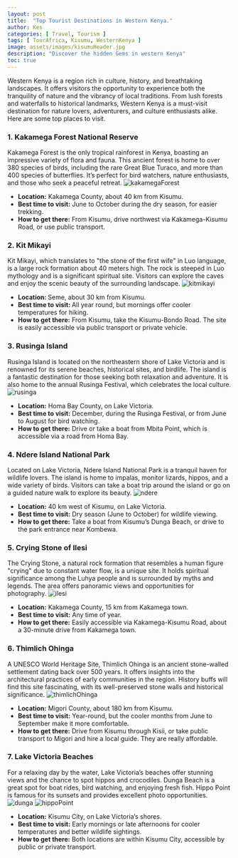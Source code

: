 ```yaml
---
layout: post
title:  "Top Tourist Destinations in Western Kenya."
author: Kes
categories: [ Travel, Tourism ]
tags: [ TourAfrica, Kisumu, WesternKenya ]
image: assets/images/kisumuHeader.jpg
description: "Discover the hidden Gems in western Kenya"
toc: true
---
```


Western Kenya is a region rich in culture, history, and breathtaking landscapes. It offers visitors the opportunity to experience both the tranquility of nature and the vibrancy of local traditions. From lush forests and waterfalls to historical landmarks, Western Kenya is a must-visit destination for nature lovers, adventurers, and culture enthusiasts alike. Here are some top places to visit.

<h3 id="kakamega-forest-national-reserve">   1. Kakamega Forest National Reserve </h3>
Kakamega Forest is the only tropical rainforest in Kenya, boasting an impressive variety of flora and fauna. This ancient forest is home to over 380 species of birds, including the rare Great Blue Turaco, and more than 400 species of butterflies. It’s perfect for bird watchers, nature enthusiasts, and those who seek a peaceful retreat.

<img src="../assets/images/kakamegaForest.jpg" alt="kakamegaForest">

<ul>
<li><b>Location:</b> Kakamega County, about 40 km from Kisumu.</li>
<li><b>Best time to visit:</b> June to October during the dry season, for easier trekking.</li>
<li><b>How to get there:</b> From Kisumu, drive northwest via Kakamega-Kisumu Road, or use public transport.</li>
</ul>


<h3 id="kit-mikayi" >2. Kit Mikayi </h3>
Kit Mikayi, which translates to "the stone of the first wife" in Luo language, is a large rock formation about 40 meters high. The rock is steeped in Luo mythology and is a significant spiritual site. Visitors can explore the caves and enjoy the scenic beauty of the surrounding landscape.

<img src="../assets/images/kitmikayi.jpg" alt="kitmikayi">

<ul>
 <li> <b> Location: </b> Seme, about 30 km from Kisumu. </li>
 <li> <b> Best time to visit: </b> All year round, but mornings offer cooler temperatures for hiking. </li>
 <li> <b> How to get there:</b> From Kisumu, take the Kisumu-Bondo Road. The site is easily accessible via public 
  transport or private vehicle. </li>
  </ul>

<h3 id="rusinga-island"> 3. Rusinga Island </h3>
Rusinga Island is located on the northeastern shore of Lake Victoria and is renowned for its serene beaches, historical sites, and birdlife. The island is a fantastic destination for those seeking both relaxation and adventure. It is also home to the annual Rusinga Festival, which celebrates the local culture.

<img src="../assets/images/rusinga.avif" alt="rusinga">

<ul>
<li> <b>Location:</b> Homa Bay County, on Lake Victoria.</li>
<li> <b>Best time to visit:</b> December, during the Rusinga Festival, or from June to August for bird watching.</li>
<li> <b>How to get there:</b> Drive or take a boat from Mbita Point, which is accessible via a road from Homa Bay.</li>
</ul>

<h3 id="ndere-island-national-park"> 4. Ndere Island National Park</h3>
Located on Lake Victoria, Ndere Island National Park is a tranquil haven for wildlife lovers. The island is home to impalas, monitor lizards, hippos, and a wide variety of birds. Visitors can take a boat trip around the island or go on a guided nature walk to explore its beauty.

<img src="../assets/images/ndere.jpg" alt="ndere">

<ul>
<li> <b>Location:</b> 40 km west of Kisumu, on Lake Victoria.</li>
<li> <b>Best time to visit:</b> Dry season (June to October) for wildlife viewing.</li>
<li> <b>How to get there:</b> Take a boat from Kisumu’s Dunga Beach, or drive to the park entrance near Kombewa.</li>
</ul>
<h3 id="crying-stone-of-ilesi"> 5. Crying Stone of Ilesi </h3>
The Crying Stone, a natural rock formation that resembles a human figure "crying" due to constant water flow, is a unique site. It holds spiritual significance among the Luhya people and is surrounded by myths and legends. The area offers panoramic views and opportunities for photography.

<img src="../assets/images/ilesi.jpg" alt="ilesi">

<ul>
<li> <b>Location:</b> Kakamega County, 15 km from Kakamega town.</li>
<li> <b>Best time to visit:</b> Any time of year.</li>
<li> <b>How to get there:</b> Easily accessible via Kakamega-Kisumu Road, about a 30-minute drive from Kakamega town.</li>
</ul>

<h3 id="thimlich-ohinga"> 6. Thimlich Ohinga </h3>
A UNESCO World Heritage Site, Thimlich Ohinga is an ancient stone-walled settlement dating back over 500 years. It offers insights into the architectural practices of early communities in the region. History buffs will find this site fascinating, with its well-preserved stone walls and historical significance.

<img src="../assets/images/thimlich.jpg" alt="thimlichOhinga">

<ul>
<li> <b> Location:</b> Migori County, about 180 km from Kisumu.</li>
<li> <b> Best time to visit:</b> Year-round, but the cooler months from June to September make it more comfortable.</li>
<li> <b> How to get there:</b> Drive from Kisumu through Kisii, or take public transport to Migori and hire a local guide. They are really affordable. </li>
</ul>

<h3 id="lake-victoria-beaches"> 7. Lake Victoria Beaches  </h3>
For a relaxing day by the water, Lake Victoria’s beaches offer stunning views and the chance to spot hippos and crocodiles. Dunga Beach is a great spot for boat rides, bird watching, and enjoying fresh fish. Hippo Point is famous for its sunsets and provides excellent photo opportunities.

<img src="../assets/images/dunga.jpg" alt="dunga">
<img src="../assets/images/hippo.jpg" alt="hippoPoint">

<ul>
<li> <b> Location:</b> Kisumu City, on Lake Victoria’s shores.</li>
<li> <b> Best time to visit:</b> Early mornings or late afternoons for cooler temperatures and better wildlife sightings.</li>
<li> <b> How to get there:</b> Both locations are within Kisumu City, accessible by public or private transport.</li>
</ul>

